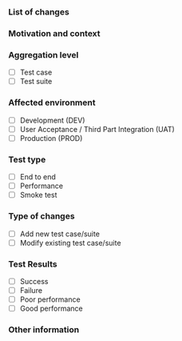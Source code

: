 <!--- Please always add a PR description as if nobody knows anything about the context these changes come from. -->
<!--- Even if we are all from our internal team, we may not be on the same page. -->
<!--- Write this PR as you were contributing to a public OSS project, where nobody knows you and you have to earn their trust. -->
<!--- This will improve our projects in the long run! Thanks. -->

### List of changes

<!--- Describe your changes in detail -->

### Motivation and context

<!--- Why is this change required? What problem does it solve? -->

### Aggregation level

<!--- Did you write a single reusable test case, or a full test suite?  -->


- [ ] Test case
- [ ] Test suite

### Affected environment

- [ ] Development (DEV)
- [ ] User Acceptance / Third Part Integration (UAT)
- [ ] Production (PROD)

### Test type

- [ ] End to end
- [ ] Performance
- [ ] Smoke test

### Type of changes

- [ ] Add new test case/suite
- [ ] Modify existing test case/suite

### Test Results

- [ ] Success
- [ ] Failure
- [ ] Poor performance
- [ ] Good performance

### Other information

<!-- Any other information that is important to this PR such as screenshots of how the component looks before and after the change. -->